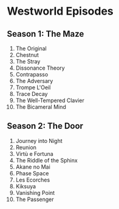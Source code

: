 # Westworld Episodes

## Season 1: The Maze
1. The Original
2. Chestnut
3. The Stray
4. Dissonance Theory
5. Contrapasso
6. The Adversary
7. Trompe L'Oeil
8. Trace Decay
9. The Well-Tempered Clavier
10. The Bicameral Mind

## Season 2: The Door
1. Journey into Night
2. Reunion
3. Virtù e Fortuna
4. The Riddle of the Sphinx
5. Akane no Mai
6. Phase Space
7. Les Ecorches
8. Kiksuya
9. Vanishing Point
10. The Passenger
